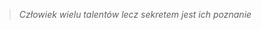 > *Człowiek wielu talentów lecz sekretem jest ich poznanie*
<!---
Stachenn/Stachenn is a ✨ special ✨ repository because its `README.md` (this file) appears on your GitHub profile.
You can click the Preview link to take a look at your changes.
--->
